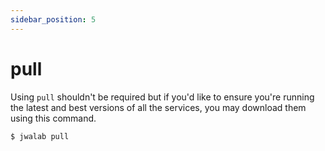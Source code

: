```yaml
---
sidebar_position: 5
---
```


# pull

Using `pull` shouldn't be required but if you'd like to ensure you're running the latest and best versions of all the services, you may download them using this command.

```sh
$ jwalab pull
```